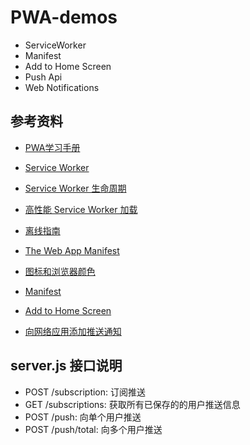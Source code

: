# PWA-demos

* ServiceWorker
* Manifest
* Add to Home Screen
* Push Api
* Web Notifications

## 参考资料

* [PWA学习手册](https://pwa.alienzhou.com/)

* [Service Worker](https://developers.google.com/web/fundamentals/primers/service-workers/?hl=zh-cn)
* [Service Worker 生命周期](https://developers.google.com/web/fundamentals/primers/service-workers/lifecycle?hl=zh-cn)
* [高性能 Service Worker 加载](https://developers.google.com/web/fundamentals/primers/service-workers/high-performance-loading)
* [离线指南](https://developers.google.com/web/fundamentals/instant-and-offline/offline-cookbook/#stale-while-revalidate)

* [The Web App Manifest](https://developers.google.com/web/fundamentals/web-app-manifest/)
* [图标和浏览器颜色](https://developers.google.com/web/fundamentals/design-and-ux/browser-customization/)
* [Manifest](https://developer.mozilla.org/en-US/docs/Web/Manifest)

* [Add to Home Screen](https://developers.google.com/web/fundamentals/app-install-banners/)

* [向网络应用添加推送通知](https://developers.google.com/web/fundamentals/codelabs/push-notifications/?hl=zh-cn#%E4%B8%8B%E8%BD%BD%E7%A4%BA%E4%BE%8B%E4%BB%A3%E7%A0%81)

## server.js 接口说明

* POST /subscription: 订阅推送
* GET /subscriptions: 获取所有已保存的的用户推送信息
* POST /push: 向单个用户推送
* POST /push/total: 向多个用户推送
